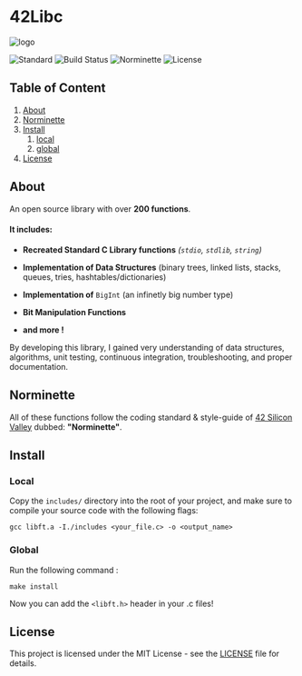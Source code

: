 # 42Libc

![logo](resources/libft-logo.svg.png)

![Standard](https://img.shields.io/badge/Standard-ANSI%20C89-red.svg)
![Build Status](https://img.shields.io/badge/Build-Pass-lightred.svg)
![Norminette](https://img.shields.io/badge/Norminette-Pass-lightred.svg)
![License](https://img.shields.io/badge/License-MIT-blue.svg)

## Table of Content

1. [About](#about-libft)
2. [Norminette](#norminette)
3. [Install](#install)
	1. [local](#local)
	2. [global](#global)
4. [License](#license)

## About <a name="about-libft"></a>

An open source library with over **200 functions**.

#### It includes:

 * **Recreated Standard C Library functions** _(`stdio`, `stdlib`, `string`)_
 
 * **Implementation of Data Structures** (binary trees, linked lists, stacks, queues, tries, hashtables/dictionaries)
 
 * **Implementation of** `BigInt` (an infinetly big number type)
 
 * **Bit Manipulation Functions**
 
 * **and more !**
 
By developing this library, I gained very understanding of data structures, algorithms,
unit testing, continuous integration, troubleshooting, and proper documentation.

## Norminette <a name="norminette"></a>

All of these functions follow the coding standard & style-guide of [42 Silicon Valley](https://www.42.us.org/) dubbed: **"Norminette"**.

## Install <a name="install"></a>

### Local <a name="local"></a>

Copy the `includes/` directory into the root of your project, and
make sure to compile your source code with the following flags:

	gcc libft.a -I./includes <your_file.c> -o <output_name>

### Global <a name="global"></a>

Run the following command :

	make install

Now you can add the `<libft.h>` header in your .c files!

## License <a name="license"></a>

This project is licensed under the MIT License - see the [LICENSE](LICENSE/)
file for details.
